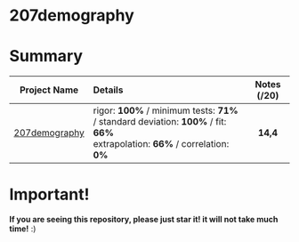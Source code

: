 # 207demography

# Summary

| Project Name    | Details                                                                                    | Notes (/20)  |
| --------------- |:------------------------------------------------------------------------------------------ | :-----------:|
| [207demography](https://github.com/Paul-Marie/207demography/blob/master/207demography) | rigor: **100%** / minimum tests: **71%** / standard deviation: **100%** / fit: **66%** <br> extrapolation: **66%** / correlation: **0%** | **14,4**    |

# Important!
**If you are seeing this repository, please just star it! it will not take much time!** :)
